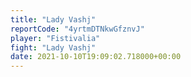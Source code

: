 ```yaml
---
title: "Lady Vashj"
reportCode: "4yrtmDTNkwGfznvJ"
player: "Fistivalia"
fight: "Lady Vashj"
date: 2021-10-10T19:09:02.718000+00:00
---
```

